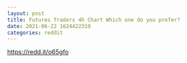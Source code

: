```yaml
--- 
layout: post 
title: Futures Traders 4h Chart Which one do you prefer? 
date: 2021-06-22 1624422319 
categories: reddit 
--- 
```

https://redd.it/o65gfo